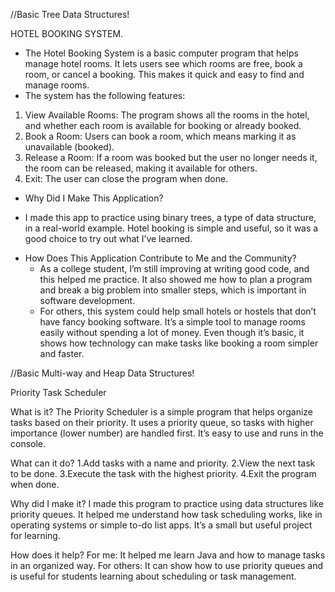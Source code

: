//Basic Tree Data Structures!

HOTEL BOOKING SYSTEM.  

- The Hotel Booking System is a basic computer program that helps manage hotel rooms. It lets users see which rooms are free, book a room, or cancel a booking. This makes it quick and easy to find and manage rooms.
- The system has the following features:
1. View Available Rooms: The program shows all the rooms in the hotel, and whether each room is available for booking or already booked.
2. Book a Room: Users can book a room, which means marking it as unavailable (booked).
3. Release a Room: If a room was booked but the user no longer needs it, the room can be released, making it available for others.
4. Exit: The user can close the program when done.

* Why Did I Make This Application? 
- I made this app to practice using binary trees, a type of data structure, in a real-world example. Hotel booking is simple and useful, so it was a good choice to try out what I’ve learned.

* How Does This Application Contribute to Me and the Community?
     - As a college student, I’m still improving at writing good code, and this helped me practice. It also showed me how to plan a program and break a big problem into smaller steps,
       which is important in software development.
    - For others, this system could help small hotels or hostels that don’t have fancy booking software. It’s a simple tool to manage rooms easily without spending a lot of
      money. Even though it’s basic, it shows how technology can make tasks like booking a room simpler and faster.



//Basic Multi-way and Heap Data Structures!

Priority Task Scheduler

What is it?
The Priority Scheduler is a simple program that helps organize tasks based on their priority. It uses a priority queue, so tasks with higher importance (lower number) are handled first. It’s easy to use and runs in the console.

What can it do?
1.Add tasks with a name and priority.
2.View the next task to be done.
3.Execute the task with the highest priority.
4.Exit the program when done.

Why did I make it?
I made this program to practice using data structures like priority queues. It helped me understand how task scheduling works, like in operating systems or simple to-do list apps. It’s a small but useful project for learning.

How does it help?
For me: It helped me learn Java and how to manage tasks in an organized way.
For others: It can show how to use priority queues and is useful for students learning about scheduling or task management.

